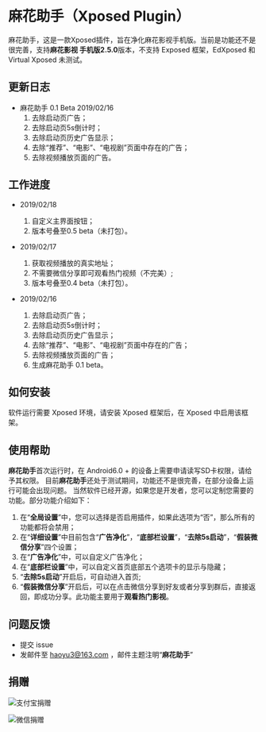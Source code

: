 # 麻花助手（Xposed Plugin）

麻花助手，这是一款Xposed插件，旨在净化麻花影视手机版。当前是功能还不是很完善，支持**麻花影视
手机版2.5.0**版本，不支持 Exposed 框架，EdXposed 和 Virtual Xposed
未测试。

## 更新日志

* 麻花助手 0.1 Beta 2019/02/16
    1. 去除启动页广告；
    2. 去除启动页5s倒计时；
    3. 去除启动页历史广告显示；
    4. 去除“推荐”、“电影”、“电视剧”页面中存在的广告；
    5. 去除视频播放页面的广告。
    
## 工作进度

* 2019/02/18
    1. 自定义主界面按钮；
    2. 版本号叠至0.5 beta（未打包）。

* 2019/02/17
    1. 获取视频播放的真实地址；
    2. 不需要微信分享即可观看热门视频（不完美）;
    3. 版本号叠至0.4 beta（未打包）。

* 2019/02/16
    1. 去除启动页广告；
    2. 去除启动页5s倒计时；
    3. 去除启动页历史广告显示；
    4. 去除“推荐”、“电影”、“电视剧”页面中存在的广告；
    5. 去除视频播放页面的广告；
    6. 生成麻花助手 0.1 beta。
    
## 如何安装
    
   软件运行需要 Xposed 环境，请安装 Xposed 框架后，在 Xposed
   中启用该框架。
   
## 使用帮助
   
   **麻花助手**首次运行时，在 Android6.0 + 的设备上需要申请读写SD卡权限，请给予其权限。
   目前**麻花助手**还处于测试期间，功能还不是很完善，在部分设备上运行可能会出现问题。
   当然软件已经开源，如果您是开发者，您可以定制您需要的功能。部分功能介绍如下：  
   1. 在“**全局设置**”中，您可以选择是否启用插件，如果此选项为“否”，那么所有的功能都将会禁用；
   2. 在“**详细设置**”中目前包含“**广告净化**”，“**底部栏设置**”，“**去除5s启动**”，“**假装微信分享**”四个设置；
   3. 在“**广告净化**”中，可以自定义广告净化；
   4. 在“**底部栏设置**”中，可以自定义首页底部五个选项卡的显示与隐藏；
   5. “**去除5s启动**”开启后，可自动进入首页;
   6. “**假装微信分享**”开启后，可以在点击微信分享到好友或者分享到群后，直接返回，即成功分享。此功能主要用于**观看热门影视**。
   
## 问题反馈
* 提交 issue
* 发邮件至 haoyu3@163.com ，邮件主题注明“**麻花助手**”

## 捐赠

![支付宝捐赠](https://github.com/1595901624/mhzs/blob/master/alipay.jpg?raw=true)

![微信捐赠](https://github.com/1595901624/mhzs/blob/master/wechat.jpg?raw=true)


   
   
